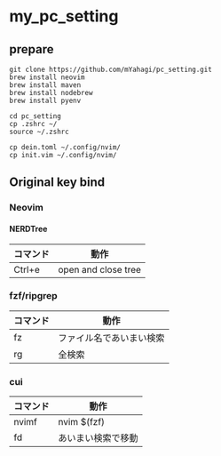 # my_pc_setting

## prepare
```shell
git clone https://github.com/mYahagi/pc_setting.git
brew install neovim
brew install maven
brew install nodebrew
brew install pyenv

cd pc_setting
cp .zshrc ~/
source ~/.zshrc

cp dein.toml ~/.config/nvim/
cp init.vim ~/.config/nvim/
```

## Original key bind
### Neovim
#### NERDTree
|  コマンド  |  動作  |
| ---- | ---- |
|  Ctrl+e  |  open and close tree  |

### fzf/ripgrep
|  コマンド  |  動作  |
| ---- | ---- |
|  fz  |  ファイル名であいまい検索  |
|  rg  |  全検索  |

### cui
|  コマンド  |  動作  |
| ---- | ---- |
|  nvimf  |  nvim $(fzf)  |
|  fd  |  あいまい検索で移動  |

